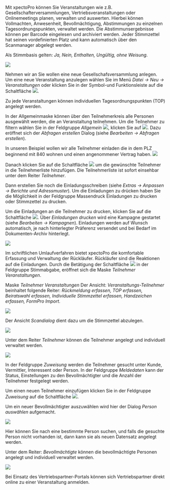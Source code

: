 Mit xpectoPro können Sie Veranstaltungen wie z.B.  Gesellschafterversammlungen, Vertriebsveranstaltungen oder Onlinemeetings planen, verwalten und auswerten. 
Hierbei können Vollmachten, Anwesenheit, Bevollmächtigung, Abstimmungen zu einzelnen Tagesordnungspunkten, verwaltet werden. Die Abstimmunsergebnisse können per Barcode eingelesen und archiviert werden. Jeder Stimmzettel hat seinen vordefinierten Platz und kann automatisch über den Scanmanager abgelegt werden.

Als Stimmbasis gelten: *Ja, Nein, Enthalten, Ungültig, ohne Weisung*.

![](http://xpecto.github.io/docs/img/img_1430841673284.png)

Nehmen wir an Sie wollen eine neue Gesellschafsversammlung anlegen. 
Um eine neue Veranstaltung anzulegen wählen Sie im Menü *Datei → Neu → Veranstaltungen* oder klicken Sie in der Symbol-und Funktionsleiste auf die Schaltfläche  ![](http://xpecto.github.io/docs/img/img_1429027370695.png). 

 Zu jede Veranstaltungen können individuellen Tagesordnungspunkten (TOP) angelegt werden. 

In der Allgemeinmaske können über den Teilnehmerkreis alle Personen ausgewählt werden, die an Veranstaltung teilnehmen. Um die Teilnehmer zu filtern wählen Sie in der Feldgruppe *Allgemein* ![](http://xpecto.github.io/docs/img/img_1432886377432.png), klicken Sie auf ![](http://xpecto.github.io/docs/img/img_1432890657651.png). Dazu eröffnet sich der *Abfragen erstellen* Dialog (siehe *Bearbeiten → Abfragen erstellen*). 

In unseren Beispiel wollen wir alle Teilnehmer einladen die in dem PLZ beginnend mit 840 wohnen und einen angenommener Vertrag haben.
![](http://xpecto.github.io/docs/img/img_1430841532256.png)


Danach klicken Sie auf die Schaltfläche ![](http://xpecto.github.io/docs/img/img_1432891106020.png) um die gewünschte Teilnehmer in die Teilnehmerliste hinzufügen. Die Teilnehmerliste ist sofort einsehbar unter dem Reiter *Teilnehmer*.

Dann erstellen Sie noch die Einladungsschreiben (siehe *Extras → Anpassen → Berichte und Adressmuster*).
Um die Einladungen zu drücken haben Sie die Möglichkeit in der Feldgruppe Massendruck Einladungen zu drucken oder Stimmzettel zu drucken.

Um die Einladungen  an die Teilnehmer  zu drucken, klicken Sie auf die  Schaltfläche ![](http://xpecto.github.io/docs/img/img_1433144034768.png). 
Über *Einladungen drucken* wird eine Kampagne gestartet (siehe *Bearbeiten → Kampagnen*). Einladungen werden auf Wunsch automatisch, je nach hinterlegter Präferenz  versendet und bei Bedarf im Dokumenten-Archiv hinterlegt. 

![](http://xpecto.github.io/docs/img/img_1432885282511.png)

Im schriftlichen Umlaufverfahren bietet xpectoPro die komfortable Erfassung  und Verwaltung der Rückläufer. Rückläufer sind die Reaktionen auf die Einladungen.
Durch die Betätigung der Schaltfläche ![](http://xpecto.github.io/docs/img/img_1433146421500.png) in der Feldgruppe Stimmabgabe, eröffnet sich die Maske *Teilnehmer Veranstaltungen*. 

Maske *Teilnehmer  Veranstaltungen*
Der Ansicht: *Veranstaltungs-Teilnehmer* beinhaltet folgende Reiter: *Rückmeldung erfassen, TOP erfassen, Beiratswahl erfassen, Individuelle Stimmzettel erfassen, Handzeichen erfassen, FormPro Import*.

![](http://xpecto.github.io/docs/img/img_1432887691419.png)

Der Ansicht *Scandialog* dient dazu um die Stimmzettel abzulegen.	

![](http://xpecto.github.io/docs/img/img_1432887789278.png)
										 									 
Unter dem Reiter *Teilnehmer* können die Teilnehmer angelegt  und individuell verwaltet werden.

![](http://xpecto.github.io/docs/img/img_1430841952667.png)

 In der Feldgruppe *Zuweisung* werden die Teilnehmer gesucht unter Kunde, Vermittler, Interessent oder Person.
In der Feldgruppe *Meldedaten* kann der Status, Einstellungen zu den Bevollmächtigter und die Anzahl der Teilnehmer festgelegt werden. 

Um einen neuen Teilnehmer einzufügen klicken Sie in der Feldgruppe *Zuweisung* auf die Schaltfläche ![](http://xpecto.github.io/docs/img/img_1426499792252.png).

Um ein neuer Bevollmächtigter auszuwählen  wird  hier der Dialog *Person auswählen* aufgemacht. 

![](http://xpecto.github.io/docs/img/img_1426500257178.png)

Hier können Sie nach eine bestimmte Person suchen, und falls die gesuchte Person nicht vorhanden ist, dann kann sie als neuen Datensatz angelegt werden.

Unter dem Reiter: *Bevollmächtigte* können die bevollmächtigte Personen angelegt und individuell verwaltet werden.

![](http://xpecto.github.io/docs/img/img_1430842006511.png)

Bei Einsatz des Vertriebspartner-Portals können sich Vertriebspartner direkt online zu einer Veranstaltung anmelden.